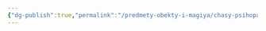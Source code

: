 ```yaml
---
{"dg-publish":true,"permalink":"/predmety-obekty-i-magiya/chasy-psihopata/","dgPassFrontmatter":true}
---
```


